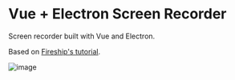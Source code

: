 # Vue + Electron Screen Recorder

Screen recorder built with Vue and Electron.

Based on [Fireship's tutorial](https://www.youtube.com/watch?v=3yqDxhR2XxE).


![image](https://user-images.githubusercontent.com/26071571/83961279-dd880c00-a867-11ea-923c-cbcb90f2a7a0.png)

